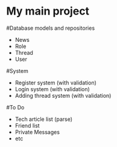# My main project

#Database models and repositories
- News
- Role
- Thread
- User

#System
- Register system (with validation)
- Login system (with validation)
- Adding thread system (with validation)

#To Do
- Tech article list (parse)
- Friend list
- Private Messages
- etc
